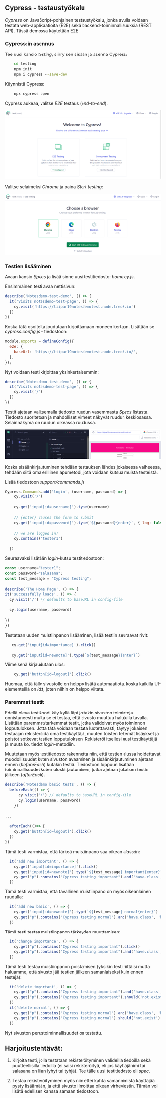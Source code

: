 ## Cypress - testaustyökalu

*Cypress* on JavaScript-pohjainen testaustyökalu, jonka avulla voidaan testata web-applikaatioita (E2E) sekä backend-toiminnallisuuksia (REST API). Tässä demossa käytetään E2E 

### Cypress:in asennus

Tee uusi kansio *testing*, siirry sen sisään ja asenna Cypress:

```cmd
    cd testing
    npm init
    npm i cypress --save-dev
```    

Käynnistä Cypress:

```cmd
    npx cypress open
```

Cypress aukeaa, valitse *E2E* testaus (*end-to-end*).

![Cypress start](img/cypress.png)

Valitse selaimeksi *Chrome* ja paina *Start testing*:

![Cypress selain](img/cypress_selain.png)

### Testien lisääminen

Avaan kansio *Specs* ja lisää sinne uusi testitiedosto: *home.cy.js*.

Ensimmäinen testi avaa nettisivun:

```js
describe('Notesdemo-test-demo', () => {
  it('Visits notesdemo-test-page', () => {
    cy.visit('https://tiipar19notesdemotest.node.treok.io')
  })
})
```

Koska tätä osoitetta joudutaan kirjoittamaan moneen kertaan. Lisätään se *cypress.config.js* - tiedostoon: 

```js
module.exports = defineConfig({
  e2e: {
    baseUrl: 'https://tiipar19notesdemotest.node.treok.io/',
  },
});
```

Nyt voidaan testi kirjoittaa yksinkertaisemmin:

```js
describe('Notesdemo-test-demo', () => {
  it('Visits notesdemo-test-page', () => {
    cy.visit('/')
  })
})
```

Testit ajetaan valitsemalla tiedosto ruudun vasemmasta *Specs* listasta. Tiedosto suoritetaan ja mahdolliset virheet näkyvät ruudun keskiosassa. Selainnäkymä on ruudun oikeassa ruudussa.

![cypress run test](img/cypress_run_test.png)

Koska sisäänkirjautuminen tehdään testauksen lähdes jokaisessa vaiheessa, tehdään siitä oma erillinen apumetodi, jota voidaan kutsua muista testeistä.

Lisää tiedostoon *support/commands.js* 

```js
Cypress.Commands.add('login', (username, password) => {
    cy.visit('/')
  
    cy.get('input[id=username]').type(username)
  
    // {enter} causes the form to submit
    cy.get('input[id=password]').type(`${password}{enter}`, { log: false })
  
    // we are logged in!
    cy.contains('tester1')

  })

  ```

  Seuraavaksi lisätään *login*-kutsu testitiedostoon:

  ```js
  const username="tester1";
  const password="salasana";
  const test_message = "Cypress testing";

  describe('The Home Page', () => {
  it('successfully loads', () => {
    cy.visit('/') // defaults to baseURL in config-file
    
    cy.login(username, password)

  })
})
  
```
Testataan uuden muistiinpanon lisääminen, lisää testiin seuraavat rivit:

```js
   cy.get('input[id=importance]').click()

   cy.get('input[id=newnote]').type(`${test_message}{enter}`)
```

Viimeisenä kirjaudutaan ulos:

```js
    cy.get('button[id=logout]').click()
```

Huomaa, että tälle sivustolle on helppo lisätä automaatiota, koska kaikilla UI-elementeillä on *id*:t, joten niihin on helppo viitata. 

### Paremmat testit

Edellä oleva testikoodi käy kyllä läpi joitakin sivuston toimintoja onnistuneesti mutta se ei testaa, että sivusto muuttuu halutulla tavalla. Lisätään paremmat/tarkemmat testit, jotka validoivat myös toiminnon lopputuloksen. Jotta tätä voidaan testata luotettavasti, täytyy jokaisen testaajan rekisteröidä oma testikäyttäjä, muuten toisten tekemät lisäykset ja poistot sotkevat testien lopputuloksen. Rekisteröi itsellesi uusi testikäyttäjä ja muuta ko. tiedot *login*-metodiin.

Muutetaan myös testitiedosto rakennetta niin, että testien alussa hoidettavat muodollisuudet kuten sivuston avaaminen ja sisäänkirjautuminen ajetaan ennen (*beforeEach*) kutakin testiä. Tiedostoon loppuun lisätään toiminnallisuudet kuten uloskirjautuminen, jotka ajetaan jokaisen testin jälkeen (*afterEach*). 

```js
describe('Notesdemo basic tests', () => {
  beforeEach(() => {
      cy.visit('/') // defaults to baseURL in config-file
      cy.login(username, password)
    })

...

  afterEach(()=> {
    cy.get('button[id=logout]').click()
  })
})
```

Tämä testi varmistaa, että tärkeä muistiinpano saa oikean *class*:in:

```js
  it('add new important', () => {
    cy.get('input[id=importance]').click()
    cy.get('input[id=newnote]').type(`${test_message} important{enter}`)
    cy.get("p").contains("Cypress testing important").and('have.class', 'important')
  })
```

Tämä testi varmistaa, että tavallinen muistiinpano on myös oikeanlainen ruudulla:

```js
  it('add new basic', () => {
    cy.get('input[id=newnote]').type(`${test_message} normal{enter}`)
    cy.get("p").contains("Cypress testing normal").and('have.class', 'basic')
  })
```

Tämä testi testaa muistiinpanon tärkeyden muuttamisen:

```js
  it('change importance', () => {
    cy.get("p").contains("Cypress testing important").click()
    cy.get("p").contains("Cypress testing important").and('have.class', 'basic')
  })
```

Tämä testi testaa muistiinpanon poistamisen (yksikin testi riittäisi mutta haluamme, että sivusto jää testien jälkeen samanlaiseksi kuin ennen testejä):

```js
  it('delete important', () => {
    cy.get("p").contains("Cypress testing important").and('have.class', 'basic').find('button').click()
    cy.get("p").contains("Cypress testing important").should('not.exist')
  })
  it('delete normal', () => {
    cy.get("p").contains("Cypress testing normal").and('have.class', 'basic').find('button').click()
    cy.get("p").contains("Cypress testing normal").should('not.exist')
  })
```

Nyt sivuston perustoiminnallisuudet on testattu. 

## Harjoitustehtävät:

1. Kirjoita testi, jolla testataan rekisteröityminen valideilla tiedoilla sekä puutteellisilla tiedoilla (ei saisi rekisteröityä, eli jos käyttäjänimi tai salasana on liian lyhyt tai tyhjä). Tee tälle uusi testitiedosto eli *spec*. 

2. Testaa rekisteröityminen myös niin ettei kahta samannimistä käyttäjää pysty lisäämään, ja että sivusto ilmoittaa oikean virheviestin. Tämän voi lisätä edellisen kanssa samaan tiedostoon.